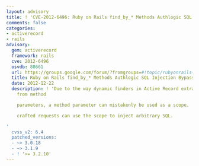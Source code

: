 ```yaml
---
layout: advisory
title: ! 'CVE-2012-6496: Ruby on Rails find_by_* Methods Authlogic SQL Injection Bypass'
comments: false
categories:
- activerecord
- rails
advisory:
  gem: activerecord
  framework: rails
  cve: 2012-6496
  osvdb: 88661
  url: https://groups.google.com/forum/?fromgroups=#!topic/rubyonrails-security/DCNTNp_qjFM
  title: Ruby on Rails find_by_* Methods Authlogic SQL Injection Bypass
  date: 2012-12-22
  description: ! 'Due to the way dynamic finders in Active Record extract options
    from method

    parameters, a method parameter can mistakenly be used as a scope.  Carefully

    crafted requests can use the scope to inject arbitrary SQL.

'
  cvss_v2: 6.4
  patched_versions:
  - ~> 3.0.18
  - ~> 3.1.9
  - ! '>= 3.2.10'
---
```

